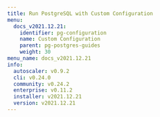 ```yaml
---
title: Run PostgreSQL with Custom Configuration
menu:
  docs_v2021.12.21:
    identifier: pg-configuration
    name: Custom Configuration
    parent: pg-postgres-guides
    weight: 30
menu_name: docs_v2021.12.21
info:
  autoscaler: v0.9.2
  cli: v0.24.0
  community: v0.24.2
  enterprise: v0.11.2
  installer: v2021.12.21
  version: v2021.12.21
---
```


